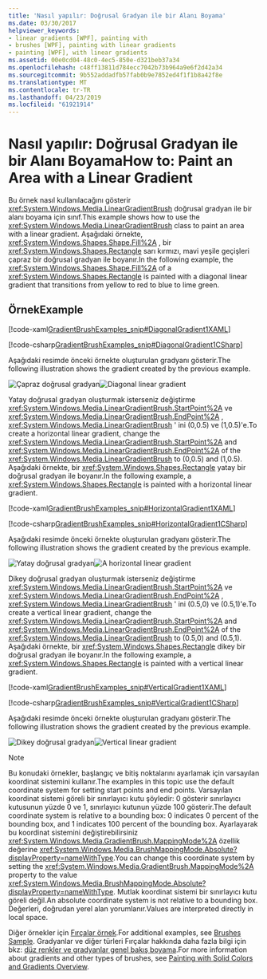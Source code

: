 ```yaml
---
title: 'Nasıl yapılır: Doğrusal Gradyan ile bir Alanı Boyama'
ms.date: 03/30/2017
helpviewer_keywords:
- linear gradients [WPF], painting with
- brushes [WPF], painting with linear gradients
- painting [WPF], with linear gradients
ms.assetid: 00e0cd04-48c0-4ec5-850e-d321beb37a34
ms.openlocfilehash: c48ff13811d784ecc7042b73b964a9e6f2d42a34
ms.sourcegitcommit: 9b552addadfb57fab0b9e7852ed4f1f1b8a42f8e
ms.translationtype: MT
ms.contentlocale: tr-TR
ms.lasthandoff: 04/23/2019
ms.locfileid: "61921914"
---
```

# <a name="how-to-paint-an-area-with-a-linear-gradient"></a><span data-ttu-id="c80d7-102">Nasıl yapılır: Doğrusal Gradyan ile bir Alanı Boyama</span><span class="sxs-lookup"><span data-stu-id="c80d7-102">How to: Paint an Area with a Linear Gradient</span></span>
<span data-ttu-id="c80d7-103">Bu örnek nasıl kullanılacağını gösterir <xref:System.Windows.Media.LinearGradientBrush> doğrusal gradyan ile bir alanı boyama için sınıf.</span><span class="sxs-lookup"><span data-stu-id="c80d7-103">This example shows how to use the <xref:System.Windows.Media.LinearGradientBrush> class to paint an area with a linear gradient.</span></span> <span data-ttu-id="c80d7-104">Aşağıdaki örnekte, <xref:System.Windows.Shapes.Shape.Fill%2A> , bir <xref:System.Windows.Shapes.Rectangle> sarı kırmızı, mavi yeşile geçişleri çapraz bir doğrusal gradyan ile boyanır.</span><span class="sxs-lookup"><span data-stu-id="c80d7-104">In the following example, the <xref:System.Windows.Shapes.Shape.Fill%2A> of a <xref:System.Windows.Shapes.Rectangle> is painted with a diagonal linear gradient that transitions from yellow to red to blue to lime green.</span></span>  
  
## <a name="example"></a><span data-ttu-id="c80d7-105">Örnek</span><span class="sxs-lookup"><span data-stu-id="c80d7-105">Example</span></span>  
 [!code-xaml[GradientBrushExamples_snip#DiagonalGradient1XAML](~/samples/snippets/xaml/VS_Snippets_Wpf/GradientBrushExamples_snip/XAML/LinearGradientBrushExample.xaml#diagonalgradient1xaml)]  
  
 [!code-csharp[GradientBrushExamples_snip#DiagonalGradient1CSharp](~/samples/snippets/csharp/VS_Snippets_Wpf/GradientBrushExamples_snip/CSharp/LinearGradientBrushExample.cs#diagonalgradient1csharp)]  
  
 <span data-ttu-id="c80d7-106">Aşağıdaki resimde önceki örnekte oluşturulan gradyanı gösterir.</span><span class="sxs-lookup"><span data-stu-id="c80d7-106">The following illustration shows the gradient created by the previous example.</span></span>  
  
 <span data-ttu-id="c80d7-107">![Çapraz doğrusal gradyan](./media/graphicsmm-diagonallgb.jpg "graphicsmm_DiagonalLGB")</span><span class="sxs-lookup"><span data-stu-id="c80d7-107">![Diagonal linear gradient](./media/graphicsmm-diagonallgb.jpg "graphicsmm_DiagonalLGB")</span></span>  
  
 <span data-ttu-id="c80d7-108">Yatay doğrusal gradyan oluşturmak isterseniz değiştirme <xref:System.Windows.Media.LinearGradientBrush.StartPoint%2A> ve <xref:System.Windows.Media.LinearGradientBrush.EndPoint%2A> , <xref:System.Windows.Media.LinearGradientBrush> ' ini (0,0.5) ve (1,0.5)'e.</span><span class="sxs-lookup"><span data-stu-id="c80d7-108">To create a horizontal linear gradient, change the <xref:System.Windows.Media.LinearGradientBrush.StartPoint%2A> and <xref:System.Windows.Media.LinearGradientBrush.EndPoint%2A> of the <xref:System.Windows.Media.LinearGradientBrush> to (0,0.5) and (1,0.5).</span></span> <span data-ttu-id="c80d7-109">Aşağıdaki örnekte, bir <xref:System.Windows.Shapes.Rectangle> yatay bir doğrusal gradyan ile boyanır.</span><span class="sxs-lookup"><span data-stu-id="c80d7-109">In the following example, a <xref:System.Windows.Shapes.Rectangle> is painted with a horizontal linear gradient.</span></span>  
  
 [!code-xaml[GradientBrushExamples_snip#HorizontalGradient1XAML](~/samples/snippets/xaml/VS_Snippets_Wpf/GradientBrushExamples_snip/XAML/LinearGradientBrushExample.xaml#horizontalgradient1xaml)]  
  
 [!code-csharp[GradientBrushExamples_snip#HorizontalGradient1CSharp](~/samples/snippets/csharp/VS_Snippets_Wpf/GradientBrushExamples_snip/CSharp/LinearGradientBrushExample.cs#horizontalgradient1csharp)]  
  
 <span data-ttu-id="c80d7-110">Aşağıdaki resimde önceki örnekte oluşturulan gradyanı gösterir.</span><span class="sxs-lookup"><span data-stu-id="c80d7-110">The following illustration shows the gradient created by the previous example.</span></span>  
  
 <span data-ttu-id="c80d7-111">![Yatay doğrusal gradyan](./media/graphicsmm-horizontallgb.jpg "graphicsmm_HorizontalLGB")</span><span class="sxs-lookup"><span data-stu-id="c80d7-111">![A horizontal linear gradient](./media/graphicsmm-horizontallgb.jpg "graphicsmm_HorizontalLGB")</span></span>  
  
 <span data-ttu-id="c80d7-112">Dikey doğrusal gradyan oluşturmak isterseniz değiştirme <xref:System.Windows.Media.LinearGradientBrush.StartPoint%2A> ve <xref:System.Windows.Media.LinearGradientBrush.EndPoint%2A> , <xref:System.Windows.Media.LinearGradientBrush> ' ini (0.5,0) ve (0.5,1)'e.</span><span class="sxs-lookup"><span data-stu-id="c80d7-112">To create a vertical linear gradient, change the <xref:System.Windows.Media.LinearGradientBrush.StartPoint%2A> and <xref:System.Windows.Media.LinearGradientBrush.EndPoint%2A> of the <xref:System.Windows.Media.LinearGradientBrush> to (0.5,0) and (0.5,1).</span></span> <span data-ttu-id="c80d7-113">Aşağıdaki örnekte, bir <xref:System.Windows.Shapes.Rectangle> dikey bir doğrusal gradyan ile boyanır.</span><span class="sxs-lookup"><span data-stu-id="c80d7-113">In the following example, a <xref:System.Windows.Shapes.Rectangle> is painted with a vertical linear gradient.</span></span>  
  
 [!code-xaml[GradientBrushExamples_snip#VerticalGradient1XAML](~/samples/snippets/xaml/VS_Snippets_Wpf/GradientBrushExamples_snip/XAML/LinearGradientBrushExample.xaml#verticalgradient1xaml)]  
  
 [!code-csharp[GradientBrushExamples_snip#VerticalGradient1CSharp](~/samples/snippets/csharp/VS_Snippets_Wpf/GradientBrushExamples_snip/CSharp/LinearGradientBrushExample.cs#verticalgradient1csharp)]  
  
 <span data-ttu-id="c80d7-114">Aşağıdaki resimde önceki örnekte oluşturulan gradyanı gösterir.</span><span class="sxs-lookup"><span data-stu-id="c80d7-114">The following illustration shows the gradient created by the previous example.</span></span>  
  
 <span data-ttu-id="c80d7-115">![Dikey doğrusal gradyan](./media/graphicsmm-verticallgb.jpg "graphicsmm_VerticalLGB")</span><span class="sxs-lookup"><span data-stu-id="c80d7-115">![Vertical linear gradient](./media/graphicsmm-verticallgb.jpg "graphicsmm_VerticalLGB")</span></span>  
  
> [!NOTE]
>  <span data-ttu-id="c80d7-116">Bu konudaki örnekler, başlangıç ve bitiş noktalarını ayarlamak için varsayılan koordinat sistemini kullanır.</span><span class="sxs-lookup"><span data-stu-id="c80d7-116">The examples in this topic use the default coordinate system for setting start points and end points.</span></span> <span data-ttu-id="c80d7-117">Varsayılan koordinat sistemi göreli bir sınırlayıcı kutu şöyledir: 0 gösterir sınırlayıcı kutusunun yüzde 0 ve 1, sınırlayıcı kutunun yüzde 100 gösterir.</span><span class="sxs-lookup"><span data-stu-id="c80d7-117">The default coordinate system is relative to a bounding box: 0 indicates 0 percent of the bounding box, and 1 indicates 100 percent of the bounding box.</span></span> <span data-ttu-id="c80d7-118">Ayarlayarak bu koordinat sistemini değiştirebilirsiniz <xref:System.Windows.Media.GradientBrush.MappingMode%2A> özellik değerine <xref:System.Windows.Media.BrushMappingMode.Absolute?displayProperty=nameWithType>.</span><span class="sxs-lookup"><span data-stu-id="c80d7-118">You can change this coordinate system by setting the <xref:System.Windows.Media.GradientBrush.MappingMode%2A> property to the value <xref:System.Windows.Media.BrushMappingMode.Absolute?displayProperty=nameWithType>.</span></span> <span data-ttu-id="c80d7-119">Mutlak koordinat sistemi bir sınırlayıcı kutu göreli değil.</span><span class="sxs-lookup"><span data-stu-id="c80d7-119">An absolute coordinate system is not relative to a bounding box.</span></span> <span data-ttu-id="c80d7-120">Değerleri, doğrudan yerel alan yorumlanır.</span><span class="sxs-lookup"><span data-stu-id="c80d7-120">Values are interpreted directly in local space.</span></span>  
  
 <span data-ttu-id="c80d7-121">Diğer örnekler için [Fırçalar örnek](https://go.microsoft.com/fwlink/?LinkID=159973).</span><span class="sxs-lookup"><span data-stu-id="c80d7-121">For additional examples, see [Brushes Sample](https://go.microsoft.com/fwlink/?LinkID=159973).</span></span> <span data-ttu-id="c80d7-122">Gradyanlar ve diğer türleri Fırçalar hakkında daha fazla bilgi için bkz: [düz renkler ve gradyanlar genel bakış boyama](painting-with-solid-colors-and-gradients-overview.md).</span><span class="sxs-lookup"><span data-stu-id="c80d7-122">For more information about gradients and other types of brushes, see [Painting with Solid Colors and Gradients Overview](painting-with-solid-colors-and-gradients-overview.md).</span></span>
